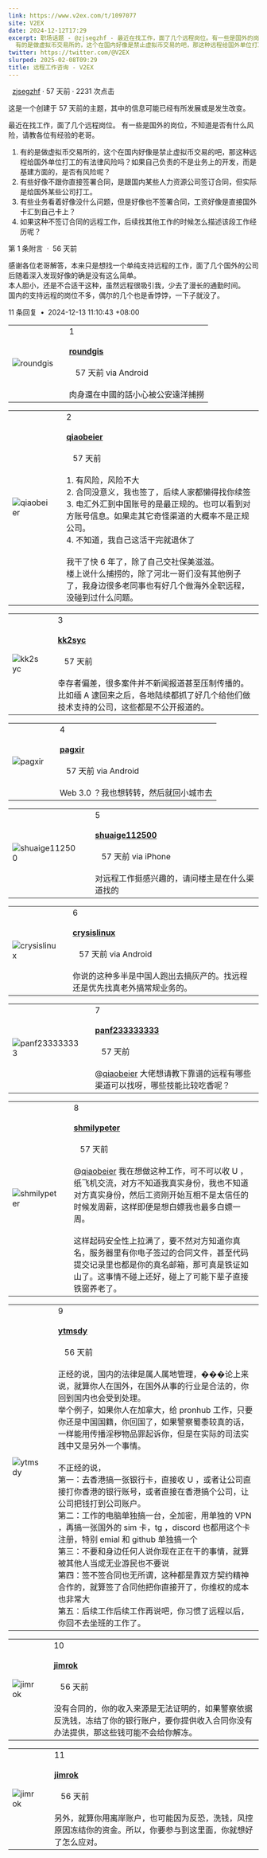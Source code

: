 ```yaml
---
link: https://www.v2ex.com/t/1097077
site: V2EX
date: 2024-12-12T17:29
excerpt: 职场话题 - @zjsegzhf - 最近在找工作，面了几个远程岗位。有一些是国外的岗位，不知道是否有什么风险，请教各位有经验的老哥。1.
  有的是做虚拟币交易所的，这个在国内好像是禁止虚拟币交易的吧，那这种远程给国外单位打工的
twitter: https://twitter.com/@V2EX
slurped: 2025-02-08T09:29
title: 远程工作咨询 - V2EX
---
```

  
  [zjsegzhf](/member/zjsegzhf) · 57 天前 · 2231 次点击

这是一个创建于 57 天前的主题，其中的信息可能已经有所发展或是发生改变。

最近在找工作，面了几个远程岗位。 有一些是国外的岗位，不知道是否有什么风险，请教各位有经验的老哥。

1. 有的是做虚拟币交易所的，这个在国内好像是禁止虚拟币交易的吧，那这种远程给国外单位打工的有法律风险吗？如果自己负责的不是业务上的开发，而是基建方面的，是否有风险呢？
2. 有些好像不跟你直接签署合同，是跟国内某些人力资源公司签订合同，但实际是给国外某些公司打工。
3. 有些业务看着好像没什么问题，但是好像也不签署合同，工资好像是直接国外卡汇到自己卡上？
4. 如果这种不签订合同的远程工作，后续找其他工作的时候怎么描述该段工作经历呢？

第 1 条附言  ·  56 天前

感谢各位老哥解答，本来只是想找一个单纯支持远程的工作，面了几个国外的公司后随着深入发现好像的确是没有这么简单。  
本人胆小，还是不合适干这种，虽然远程很吸引我，少去了漫长的通勤时间。  
国内的支持远程的岗位不多，偶尔的几个也是香饽饽，一下子就没了。


11 条回复  **•**  2024-12-13 11:10:43 +08:00

|   |   |   |
|---|---|---|
|![roundgis](https://cdn.v2ex.com/gravatar/b21dcd444b9c16ac6bf50cda1999265a?s=48&d=retro)||1<br><br>**[roundgis](/member/roundgis)**  <br><br>   57 天前 via Android<br><br>肉身還在中國的話小心被公安遠洋捕撈|

|   |   |   |
|---|---|---|
|![qiaobeier](https://cdn.v2ex.com/avatar/c073/9ee6/150997_normal.png?m=1733792591)||2<br><br>**[qiaobeier](/member/qiaobeier)**  <br><br>   57 天前<br><br>1. 有风险，风险不大  <br>2. 合同没意义，我也签了，后续人家都懒得找你续签  <br>3. 电汇外汇到中国账号的是最正规的。也可以看到对方账号信息。如果走其它奇怪渠道的大概率不是正规公司。  <br>4. 不知道，我自己这活干完就退休了  <br>  <br>我干了快 6 年了，除了自己交社保美滋滋。  <br>楼上说什么捕捞的，除了河北一哥们没有其他例子了，我身边很多老同事也有好几个做海外全职远程，没碰到过什么问题。|

|   |   |   |
|---|---|---|
|![kk2syc](https://cdn.v2ex.com/avatar/7eac/ff4c/655410_normal.png?m=1734018023)||3<br><br>**[kk2syc](/member/kk2syc)**  <br><br>   57 天前<br><br>幸存者偏差，很多案件并不新闻报道甚至压制传播的。比如缅 A 逮回来之后，各地陆续都抓了好几个给他们做技术支持的公司，这些都是不公开报道的。|

|   |   |   |
|---|---|---|
|![pagxir](https://cdn.v2ex.com/avatar/41e9/0875/74523_normal.png?m=1693141996)||4<br><br>**[pagxir](/member/pagxir)**  <br><br>   57 天前 via Android<br><br>Web 3.0 ？我也想转转，然后就回小城市去|

|   |   |   |
|---|---|---|
|![shuaige112500](https://cdn.v2ex.com/avatar/cc16/e9a7/303752_normal.png?m=1551762967)||5<br><br>**[shuaige112500](/member/shuaige112500)**  <br><br>   57 天前 via iPhone<br><br>对远程工作挺感兴趣的，请问楼主是在什么渠道找的|

|   |   |   |
|---|---|---|
|![crysislinux](https://cdn.v2ex.com/gravatar/951cb4b6c1ecc27f0eb83f6291df10da?s=48&d=retro)||6<br><br>**[crysislinux](/member/crysislinux)**  <br><br>   57 天前 via Android<br><br>你说的这种多半是中国人跑出去搞灰产的。找远程还是优先找真老外搞常规业务的。|

|   |   |   |
|---|---|---|
|![panf233333333](https://cdn.v2ex.com/gravatar/30b32235654522856129134756b7ee8a?s=48&d=retro)||7<br><br>**[panf233333333](/member/panf233333333)**  <br><br>   57 天前<br><br>@[qiaobeier](/member/qiaobeier) 大佬想请教下靠谱的远程有哪些渠道可以找呀，哪些技能比较吃香呢？|

|   |   |   |
|---|---|---|
|![shmilypeter](https://cdn.v2ex.com/gravatar/618607307eb0a82e539c89262378e771?s=48&d=retro)||8<br><br>**[shmilypeter](/member/shmilypeter)**  <br><br>   57 天前<br><br>@[qiaobeier](/member/qiaobeier) 我在想做这种工作，可不可以收 U ，纸飞机交流，对方不知道我真实身份，我也不知道对方真实身份，然后工资刚开始互相不是太信任的时候发周薪，这样即便是想白嫖我也最多白嫖一周。  <br>  <br>这样起码安全性上拉满了，要不然对方知道你真名，服务器里有你电子签过的合同文件，甚至代码提交记录里也都是你的真名邮箱，那可真是铁证如山了。这事情不碰上还好，碰上了可能下辈子直接铁窗养老了。|

|   |   |   |
|---|---|---|
|![ytmsdy](https://cdn.v2ex.com/avatar/18db/8dc6/155451_normal.png?m=1701824814)||9<br><br>**[ytmsdy](/member/ytmsdy)**  <br><br>   56 天前<br><br>正经的说，国内的法律是属人属地管理，���论上来说，就算你人在国外，在国外从事的行业是合法的，你回到国内也会受到处理。  <br>举个例子，如果你人在加拿大，给 pronhub 工作，只要你还是中国国籍，你回国了，如果警察蜀黍较真的话，一样能用传播淫秽物品罪起诉你，但是在实际的司法实践中又是另外一个事情。  <br>  <br>不正经的说，  <br>第一：去香港搞一张银行卡，直接收 U ，或者让公司直接打你香港的银行账号，或者直接在香港搞个公司，让公司把钱打到公司账户。  <br>第二：工作的电脑单独搞一台，全加密，用单独的 VPN ，再搞一张国外的 sim 卡，tg ，discord 也都用这个卡注册，特别 emial 和 github 单独搞一个  <br>第三：不要和身边任何人说你现在正在干的事情，就算被其他人当成无业游民也不要说  <br>第四：签不签合同也无所谓，这种都是靠双方契约精神合作的，就算签了合同他把你直接开了，你维权的成本也非常大  <br>第五：后续工作后续工作再说吧，你习惯了远程以后，你回不去坐班的工作了。|

|   |   |   |
|---|---|---|
|![jimrok](https://cdn.v2ex.com/avatar/f6b3/7360/22839_normal.png?m=1702881883)||10<br><br>**[jimrok](/member/jimrok)**  <br><br>   56 天前<br><br>没有合同的，你的收入来源是无法证明的，如果警察依据反洗钱，冻结了你的银行账户，要你提供收入合同你没有办法提供，那这些钱可能不会给你解冻。|

|   |   |   |
|---|---|---|
|![jimrok](https://cdn.v2ex.com/avatar/f6b3/7360/22839_normal.png?m=1702881883)||11<br><br>**[jimrok](/member/jimrok)**  <br><br>   56 天前<br><br>另外，就算你用离岸账户，也可能因为反恐，洗钱，风控原因冻结你的资金。所以，你要参与到这里面，你就想好了怎么应对。|
